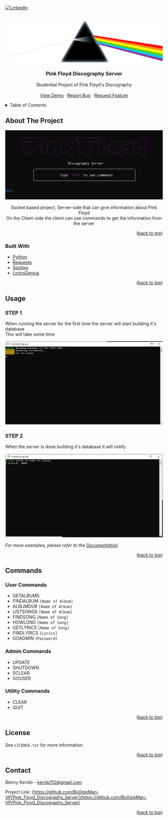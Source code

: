 <div id="top"></div>
<!--
*** Thanks for checking out the Best-README-Template. If you have a suggestion
*** that would make this better, please fork the repo and create a pull request
*** or simply open an issue with the tag "enhancement".
*** Don't forget to give the project a star!
*** Thanks again! Now go create something AMAZING! :D
-->



<!-- PROJECT SHIELDS -->
<!--
*** I'm using markdown "reference style" links for readability.
*** Reference links are enclosed in brackets [ ] instead of parentheses ( ).
*** See the bottom of this document for the declaration of the reference variables
*** for contributors-url, forks-url, etc. This is an optional, concise syntax you may use.
*** https://www.markdownguide.org/basic-syntax/#reference-style-links
-->
[![LinkedIn][linkedin-shield]][linkedin-url]



<!-- PROJECT LOGO -->
<br />
<div align="center">
  <a href="https://github.com/Bo0gieMan-VP/Pink_Floyd_Discography_Server">
    <img src="images/logo.png" alt="Logo" width="600" height="auto">
  </a>

<h3 align="center">Pink Floyd Discography Server</h3>

  <p align="center">
    Studential Project of Pink Floyd's Discography
    <br />
    <br />
    <a href="https://github.com/Bo0gieMan-VP/Pink_Floyd_Discography_Server">View Demo</a>
    ·
    <a href="https://github.com/Bo0gieMan-VP/Pink_Floyd_Discography_Server/issues">Report Bug</a>
    ·
    <a href="https://github.com/Bo0gieMan-VP/Pink_Floyd_Discography_Server/issues">Request Feature</a>
  </p>
</div>



<!-- TABLE OF CONTENTS -->
<details>
  <summary>Table of Contents</summary>
  <ol>
    <li>
      <a href="#about-the-project">About The Project</a>
      <ul>
        <li><a href="#built-with">Built With</a></li>
      </ul>
    </li>
    <li><a href="#usage">Usage</a></li>
    <li><a href="#commands">Commands</a></li>
    <li><a href="#license">License</a></li>
    <li><a href="#contact">Contact</a></li>
  </ol>
</details>



<!-- ABOUT THE PROJECT -->
## About The Project
<div align="center">
  <img src="images/client-screen.jpg" alt="Screenshot of the program">

Socket based project, Server-side that can give information about Pink Floyd <br />
On the Client-side the client can use commands to get the information from the server<br />
</div>

<p align="right">(<a href="#top">back to top</a>)</p>



### Built With

* [Python](https://www.python.org/)
* [Requests](https://docs.python-requests.org/en/latest/)
* [Spotipy](https://spotipy.readthedocs.io/en/2.19.0/)
* [LyricsGenius](https://pypi.org/project/lyricsgenius/)

<p align="right">(<a href="#top">back to top</a>)</p>


<!-- USAGE EXAMPLES -->
## Usage

### STEP 1
When running the server for the first time the server will start building it's database<br />
This will take some time

<img src="images/step-1.jpg">

### STEP 2
When the server is done building it's database it will notify

<img src="images/step-2.jpg">


_For more examples, please refer to the [Documentation](https://example.com)_

<p align="right">(<a href="#top">back to top</a>)</p>

<!-- COMMANDS -->
## Commands

### User Commands
* GETALBUMS
* FINDALBUM `[Name of Album]`
* ALBUMDUR `[Name of Album]`
* LISTSONGS `[Name of Album]`
* FINDSONG `[Name of Song]`
* HOWLONG `[Name of Song]`
* GETLYRICS `[Name of Song]`
* FINDLYRICS `[Lyrics]`
* GOADMIN `[Password]`

### Admin Commands
* UPDATE
* SHUTDOWN
* SCLEAR
* GOUSER

### Utility Commands
* CLEAR
* QUIT

<p align="right">(<a href="#top">back to top</a>)</p>

<!-- LICENSE -->
## License

See `LICENSE.txt` for more information.

<p align="right">(<a href="#top">back to top</a>)</p>



<!-- CONTACT -->
## Contact

Benny Kerido - kerido112@gmail.com

Project Link: [https://github.com/Bo0gieMan-VP/Pink_Floyd_Discography_Server](https://github.com/Bo0gieMan-VP/Pink_Floyd_Discography_Server)

<p align="right">(<a href="#top">back to top</a>)</p>



<!-- MARKDOWN LINKS & IMAGES -->
<!-- https://www.markdownguide.org/basic-syntax/#reference-style-links -->
[contributors-shield]: https://img.shields.io/github/contributors/Bo0gieMan-VP/Pink_Floyd_Discography_Server.svg?style=for-the-badge
[contributors-url]: https://github.com/Bo0gieMan-VP/Pink_Floyd_Discography_Server/graphs/contributors
[forks-shield]: https://img.shields.io/github/forks/Bo0gieMan-VP/Pink_Floyd_Discography_Server.svg?style=for-the-badge
[forks-url]: https://github.com/Bo0gieMan-VP/Pink_Floyd_Discography_Server/network/members
[stars-shield]: https://img.shields.io/github/stars/Bo0gieMan-VP/Pink_Floyd_Discography_Server.svg?style=for-the-badge
[stars-url]: https://github.com/Bo0gieMan-VP/Pink_Floyd_Discography_Server/stargazers
[issues-shield]: https://img.shields.io/github/issues/Bo0gieMan-VP/Pink_Floyd_Discography_Server.svg?style=for-the-badge
[issues-url]: https://github.com/Bo0gieMan-VP/Pink_Floyd_Discography_Server/issues
[license-shield]: https://img.shields.io/github/license/Bo0gieMan-VP/Pink_Floyd_Discography_Server.svg?style=for-the-badge
[license-url]: https://github.com/Bo0gieMan-VP/Pink_Floyd_Discography_Server/blob/master/LICENSE.txt
[linkedin-shield]: https://img.shields.io/badge/-LinkedIn-black.svg?style=for-the-badge&logo=linkedin&colorB=555
[linkedin-url]: https://www.linkedin.com/in/bennykerido/
[product-screenshot]: images/client-screen.jpg
